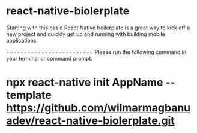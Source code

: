 # react-native-biolerplate
Starting with this basic React Native boilerplate is a great way to kick off a new project and quickly get up and running with building mobile applications

=========================
Please run the following command in your terminal or command prompt:

npx react-native init AppName --template https://github.com/wilmarmagbanuadev/react-native-biolerplate.git
=========================
